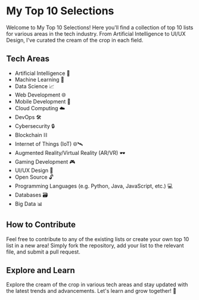 # My Top 10 Selections

Welcome to My Top 10 Selections! Here you'll find a collection of top 10 lists for various areas in the tech industry. From Artificial Intelligence to UI/UX Design, I've curated the cream of the crop in each field.

## Tech Areas

- Artificial Intelligence 🤖
- Machine Learning 🧠
- Data Science 📈
- Web Development 🌐
- Mobile Development 📱
- Cloud Computing ☁️
- DevOps 🛠️
- Cybersecurity 🔒
- Blockchain ⛓️
- Internet of Things (IoT) 🌐🛰️
- Augmented Reality/Virtual Reality (AR/VR) 🕶️
- Gaming Development 🎮
- UI/UX Design 🎨
- Open Source 🔓
- Programming Languages (e.g. Python, Java, JavaScript, etc.) 💻
- Databases 🗃️
- Big Data 📊

## How to Contribute

Feel free to contribute to any of the existing lists or create your own top 10 list in a new area! Simply fork the repository, add your list to the relevant file, and submit a pull request.

## Explore and Learn

Explore the cream of the crop in various tech areas and stay updated with the latest trends and advancements. Let's learn and grow together! 🚀
